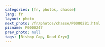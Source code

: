 ```yaml
---
categories: [fr, photos, chasse]
lang: fr
layout: photo
next_photo: /fr/photos/chasse/P0000281.html
picname: P0000247
prev_photo: null
tags: [Bishop Cap, Dead Oryx]
---
```

